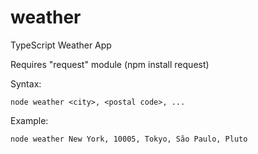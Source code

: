 # weather
TypeScript Weather App

Requires "request" module (npm install request)

Syntax:

```
node weather <city>, <postal code>, ...
```

Example:

```
node weather New York, 10005, Tokyo, São Paulo, Pluto
```
